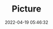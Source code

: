---
weight: 1
images:
- /images/edited/34.jpeg
title: Picture
date: 2022-04-19 05:46:32
tags: [luminar neo,work,E 70-300mm F4.5-6.3 A047,ILCE-7M3,300.0,sportsball]
---